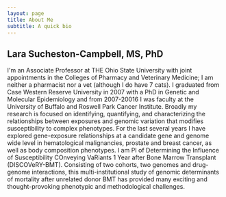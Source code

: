 ```yaml
---
layout: page
title: About Me
subtitle: A quick bio
---
```


## Lara Sucheston-Campbell, MS, PhD
I'm an Associate Professor at THE Ohio State University with joint appointments in the Colleges of Pharmacy and Veterinary Medicine; I am neither a pharmacist nor a vet (although I do have 7 cats). I graduated from Case Western Reserve University in 2007 with a PhD in Genetic and Molecular Epidemiology and from 2007-20016 I was faculty at the University of Buffalo and Roswell Park Cancer Institute.  Broadly my research is focused on identifying, quantifying, and characterizing the relationships between exposures and genomic variation that modifies susceptibility to complex phenotypes. 
For the last several years I have explored gene-exposure relationships at a candidate gene and genome wide level in hematological malignancies, prostate and breast cancer, as well as body composition phenotypes. I am PI of Determining the Influence of Susceptibility COnveying VaRiants 1 Year after Bone Marrow Transplant (DISCOVeRY-BMT). Consisting of two cohorts, two genomes and drug-genome interactions, this multi-institutional study of genomic determinants of mortality after unrelated donor BMT has provided many exciting and thought-provoking phenotypic and methodological challenges.
